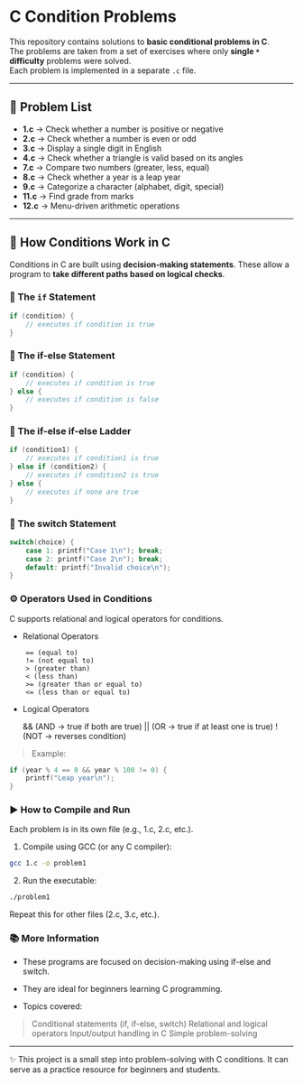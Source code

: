 # C Condition Problems

This repository contains solutions to **basic conditional problems in C**.  
The problems are taken from a set of exercises where only **single `*` difficulty** problems were solved.  
Each problem is implemented in a separate `.c` file.

---

## 📌 Problem List
- **1.c** → Check whether a number is positive or negative  
- **2.c** → Check whether a number is even or odd  
- **3.c** → Display a single digit in English  
- **4.c** → Check whether a triangle is valid based on its angles  
- **7.c** → Compare two numbers (greater, less, equal)  
- **8.c** → Check whether a year is a leap year  
- **9.c** → Categorize a character (alphabet, digit, special)  
- **11.c** → Find grade from marks  
- **12.c** → Menu-driven arithmetic operations  

---

## 📘 How Conditions Work in C

Conditions in C are built using **decision-making statements**. These allow a program to **take different paths based on logical checks**.

### 🔹 The `if` Statement
```c
if (condition) {
    // executes if condition is true
}
```

### 🔹 The if-else Statement
```c
if (condition) {
    // executes if condition is true
} else {
    // executes if condition is false
}
```

### 🔹 The if-else if-else Ladder
```c
if (condition1) {
    // executes if condition1 is true
} else if (condition2) {
    // executes if condition2 is true
} else {
    // executes if none are true
}
```
### 🔹 The switch Statement
```c
switch(choice) {
    case 1: printf("Case 1\n"); break;
    case 2: printf("Case 2\n"); break;
    default: printf("Invalid choice\n");
}
```
### ⚙️ Operators Used in Conditions
C supports relational and logical operators for conditions.
* Relational Operators
```
    == (equal to)
    != (not equal to)
    > (greater than)
    < (less than)
    >= (greater than or equal to)
    <= (less than or equal to)
```
* Logical Operators

    && (AND → true if both are true)
    || (OR → true if at least one is true)
    ! (NOT → reverses condition)

> Example:
```c
if (year % 4 == 0 && year % 100 != 0) {
    printf("Leap year\n");
}
```
### ▶️ How to Compile and Run
Each problem is in its own file (e.g., 1.c, 2.c, etc.).
1. Compile using GCC (or any C compiler):
```bash
gcc 1.c -o problem1
```
2. Run the executable:
```bash
./problem1
```
Repeat this for other files (2.c, 3.c, etc.).

### 📚 More Information
* These programs are focused on decision-making using if-else and switch.
* They are ideal for beginners learning C programming.

* Topics covered:
> Conditional statements (if, if-else, switch)
> Relational and logical operators
> Input/output handling in C
> Simple problem-solving

---
✨ This project is a small step into problem-solving with C conditions.
It can serve as a practice resource for beginners and students.



